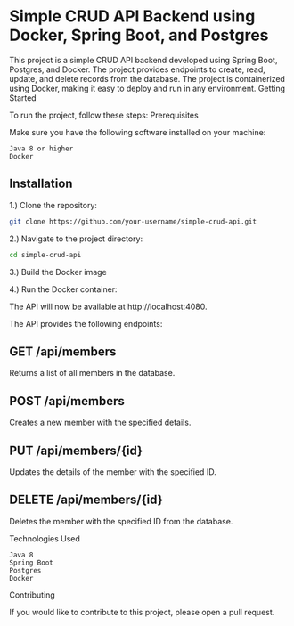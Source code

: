 # Simple CRUD API Backend using Docker, Spring Boot, and Postgres

This project is a simple CRUD API backend developed using Spring Boot, Postgres, and Docker. The project provides endpoints to create, read, update, and delete records from the database. The project is containerized using Docker, making it easy to deploy and run in any environment.
Getting Started

To run the project, follow these steps:
Prerequisites

Make sure you have the following software installed on your machine:

    Java 8 or higher
    Docker


## Installation

1.) Clone the repository:

```bash
git clone https://github.com/your-username/simple-crud-api.git
```

2.) Navigate to the project directory:

```bash
cd simple-crud-api
```

3.) Build the Docker image


4.) Run the Docker container:

The API will now be available at http://localhost:4080.



The API provides the following endpoints:

## GET /api/members

Returns a list of all members in the database.

## POST /api/members

Creates a new member with the specified details.


## PUT /api/members/{id}

Updates the details of the member with the specified ID.

## DELETE /api/members/{id}

Deletes the member with the specified ID from the database.

Technologies Used

    Java 8
    Spring Boot
    Postgres
    Docker

Contributing

If you would like to contribute to this project, please open a pull request.

